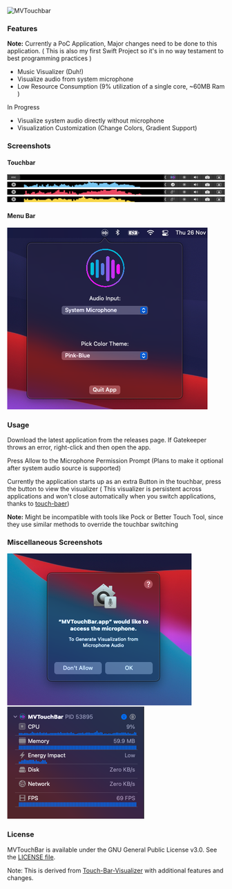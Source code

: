 ![MVTouchbar](https://socialify.git.ci/TouchbarApps/MVTouchbar/image?description=1&descriptionEditable=An%20OpenSource%20Audio%20Visualisation%20tool%20for%20the%20Mac%27s%20TouchBar&font=Source%20Code%20Pro&forks=1&issues=1&logo=https%3A%2F%2Fgithub.com%2FTouchbarApps%2FMVTouchbar%2Fblob%2Fmain%2Fassets%2Flogo.png%3Fraw%3Dtrue&owner=1&pattern=Floating%20Cogs&pulls=1&stargazers=1&theme=Light)

### Features

**Note:** Currently a PoC Application, Major changes need to be done to this application. ( This is also my first Swift Project so it's in no way testament to best programming practices )

- Music Visualizer (Duh!)
- Visualize audio from system microphone
- Low Resource Consumption (9% utilization of a single core, ~60MB Ram )

In Progress
- Visualize system audio directly without microphone
- Visualization Customization (Change Colors, Gradient Support)
### Screenshots
#### Touchbar
![](./assets/screenshots/s4.png)
![](./assets/screenshots/s5.png)
![](./assets/screenshots/s6.png)
![](./assets/screenshots/s7.png)


#### Menu Bar
![](./assets/screenshots/s2.png)


### Usage
Download the latest application from the releases page. If Gatekeeper throws an error, right-click and then open the app.

Press Allow to the Microphone Permission Prompt (Plans to make it optional after system audio source is supported)

Currently the application starts up as an extra Button in the touchbar, press the button to view the visualizer ( This visualizer is persistent across applications and won't close automatically when you switch applications, thanks to [touch-baer](https://github.com/a2/touch-baer)) 

**Note:** Might be incompatible with tools like Pock or Better Touch Tool, since they use similar methods to override the touchbar switching

### Miscellaneous Screenshots
![](./assets/screenshots/s1.png)
![](./assets/screenshots/s3.png)


### License
MVTouchBar is available under the GNU General Public License v3.0. See the [LICENSE file](LICENSE).

Note: This is derived from [Touch-Bar-Visualizer](https://github.com/supersimple33/Touch-Bar-Visualizer/) with additional features and changes.